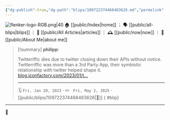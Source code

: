 ```yaml
---
{"dg-publish":true,"dg-path":"blips/109722374468483626.md","permalink":"/blips/109722374468483626/","title":"philipp on mastodon @ 2023-01-20"}
---
```



<div class="transclusion internal-embed is-loaded"><div class="markdown-embed">




![flenker-logo-RGB.png|40](/img/user/attachments/flenker-logo-RGB.png)
🏠 [[public/Index\|home]]  ⋮ 🗣️ [[public/all-blips\|blips]] ⋮  📝 [[public/All Articles\|articles]]  ⋮ 🕰️ [[public/now\|now]] ⋮ 🪪 [[public/About Me\|about me]]


</div></div>


> [!summary] **philipp**:
>
> Twitteriffic dies due to twitter closing down their APIs without notice. Twitterriffic was more than a 3rd Party App, their symbiotic relationship with twitter helped shape it. [blog.iconfactory.com/2023/01/t…](https://blog.iconfactory.com/2023/01/twitterrific-end-of-an-era/)
> - - -
>
> 🗓️ <code>Fri, Jan 20, 2023</code>  · ✏️ <code> Fri, May 2, 2025</code>  · [[public/blips/109722374468483626\|🔗]]
{ #blip}


- - -

 👾
